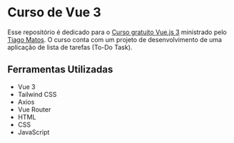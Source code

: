 # Curso de Vue 3
Esse repositório é dedicado para o [Curso gratuito Vue.js 3](https://bit.ly/3QbEVRy) ministrado pelo [Tiago Matos](https://github.com/tiagomatosweb). O curso conta com um projeto de desenvolvimento de uma aplicação de lista de tarefas (To-Do Task).

## Ferramentas Utilizadas

- Vue 3
- Tailwind CSS
- Axios
- Vue Router
- HTML
- CSS
- JavaScript
